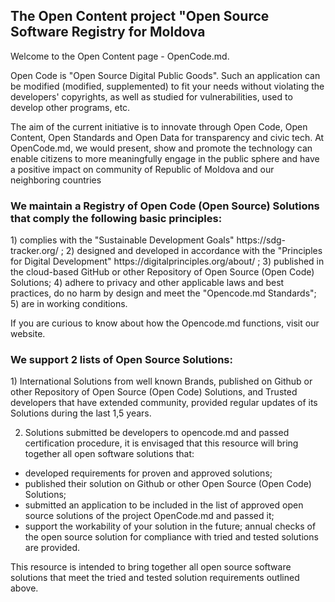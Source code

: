 <!--
**opencode-md/opencode-md** is a ✨ _special_ ✨ repository because its `README.md` (this file) appears on your GitHub profile.

Here are some ideas to get you started:

- 🔭 I’m currently working on ...
- 🌱 I’m currently learning ...
- 👯 I’m looking to collaborate on ...
- 🤔 I’m looking for help with ...
- 💬 Ask me about ...
- 📫 How to reach me: ...
- 😄 Pronouns: ...
- ⚡ Fun fact: ...
-->

<h2>The Open Content project "Open Source Software Registry for Moldova </h2>
Welcome to the Open Content page - OpenCode.md.

Open Code is "Open Source Digital Public Goods". Such an application can be modified (modified, supplemented) to fit your needs without violating the developers' copyrights, as well as studied for vulnerabilities, used to develop other programs, etc.

The aim of the current initiative is to innovate through Open Code, Open Content, Open Standards and Open Data for transparency and civic tech.
At OpenCode.md, we would present, show and promote the technology can enable citizens to more meaningfully engage in the public sphere and have a positive impact on community of Republic of Moldova and our neighboring countries

<h3>We maintain a Registry of Open Сode (Open Source) Solutions that comply the following basic principles:</h3>
1) complies with the "Sustainable Development Goals" https://sdg-tracker.org/ ;
2) designed and developed in accordance with the "Principles for Digital Development" https://digitalprinciples.org/about/ ;
3) published in the cloud-based GitHub or other Repository of Open Source (Open Code) Solutions;
4) adhere to privacy and other applicable laws and best practices, do no harm by design and meet the "Opencode.md Standards"; 
5) are in working conditions.

If you are curious to know about how the Opencode.md functions, visit our website.

<h3>We support 2 lists of Open Source Solutions:</h3>
1) International Solutions from well known Brands, published on Github or other Repository of Open Source (Open Code) Solutions, and Trusted developers that have extended community, provided regular updates of its Solutions during the last 1,5 years.

2) Solutions submitted be developers to opencode.md and passed certification procedure,
it is envisaged that this resource will bring together all open software solutions that:
- developed requirements for proven and approved solutions;
- published their solution on Github or other Open Source (Open Code) Solutions;
- submitted an application to be included in the list of approved open source solutions of the project OpenCode.md and passed it; 
- support the workability of your solution in the future;
annual checks of the open source solution for compliance with tried and tested solutions are provided.

This resource is intended to bring together all open source software solutions that meet the tried and tested solution requirements outlined above.
